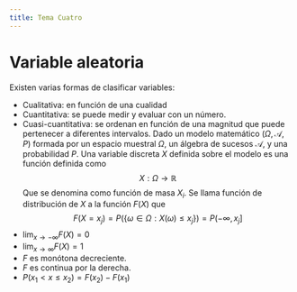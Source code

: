 ```yaml
---
title: Tema Cuatro
---
```

# Variable aleatoria
Existen varias formas de clasificar variables:
- Cualitativa: en función de una cualidad
- Cuantitativa: se puede medir y evaluar con un número.
- Cuasi-cuantitativa: se ordenan en función de una magnitud que puede pertenecer a diferentes intervalos.
Dado un modelo matemático $(\Omega, \mathcal{A}, P)$ formada por un espacio muestral $\Omega$, un álgebra de sucesos $\mathcal{A}$, y una probabilidad $P$.
Una variable discreta $X$ definida sobre el modelo es una función definida como
$$
X:\Omega\to \mathbb{R}
$$
Que se denomina como función de masa $X_{i}$.
Se llama función de distribución de $X$ a la función $F(X)$ que
$$
F(X=x_{j})=P(\{ \omega \in\Omega:X(\omega)\leq x_{j} \})=P(-\infty,x_{j}]
$$
- $\lim_{ x \to -\infty }F(X)=0$
- $\lim_{ x \to \infty }F(X)=1$
- $F$ es monótona decreciente.
- $F$ es continua por la derecha.
- $P(x_{1}< x\leq x_{2})=F(x_{2})-F(x_{1})$
